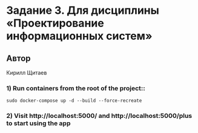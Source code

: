 # Задание 3. Для дисциплины «Проектирование информационных систем» 

## Автор
Кирилл Щитаев


### 1\) Run containers from the root of the project::
```dotenv
sudo docker-compose up -d --build --force-recreate
```
### 2\) Visit http://localhost:5000/ and http://localhost:5000/plus to start using the app
